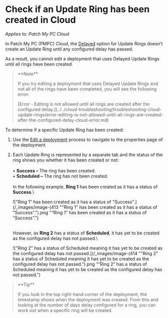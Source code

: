 # Check if an Update Ring has been created in Cloud

_Applies to: Patch My PC Cloud_

In Patch My PC (PMPC) Cloud, the [Delayed](how-cloud-update-rings-are-created.md#delayed-update-rings) option for Update Rings doesn’t create an Update Ring until any configured delay has passed.

As a result, you cannot edit a deployment that uses Delayed Update Rings until all rings have been created.

<blockquote class="wp-block-quote">
<p>**Note**</p>
<p>If you try editing a deployment that uses Delayed Update Rings and not all of the rings have been completed, you will see the following error:</p>
<p>[Error - Editing is not allowed until all rings are created after the configured delay.](../../cloud-troubleshooting/troubleshooting-cloud-update-rings/error-editing-is-not-allowed-until-all-rings-are-created-after-the-configured-delay-cloud-error.md)</p>
</blockquote>

To determine if a specific Update Ring has been created:

1. Use the [Edit a deployment](../manage-cloud-deployments/edit-a-cloud-deployment.md) process to navigate to the properties page of the deployment.
2.  Each Update Ring is represented by a separate tab and the status of the ring shows you whether it has been created or not:\
    \
    • **Success –** The ring has been created.\
    • **Scheduled –** The ring has not been created.\
    \
    In the following example, **Ring 1** has been created as it has a status of **Success**.\


    !["Ring 1" has been created as it has a status of "Success".](/_images/image-(413 "\"Ring 1\" has been created as it has a status of \"Success\".").png "“Ring 1” has been created as it has a status of “Success”.")

    \
    However, as **Ring 2** has a status of **Scheduled**, it has yet to be created as the configured delay has not passed.\


    !["Ring 2" has a status of Scheduled meaning it has yet to be created as the configured delay has not passed.](/_images/image-(414 "\"Ring 2\" has a status of Scheduled meaning it has yet to be created as the configured delay has not passed.").png "“Ring 2” has a status of Scheduled meaning it has yet to be created as the configured delay has not passed.")

<blockquote class="wp-block-quote">
<p>**Tip**</p>
<p>If you look in the top right-hand corner of the deployment, the timestamp shows when the deployment was created. From this and looking at the number of days delay configured for a ring, you can work out when a specific ring will be created.</p>
</blockquote>